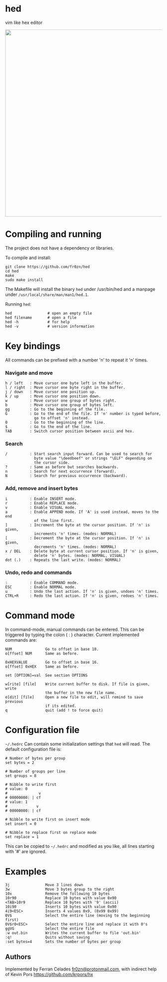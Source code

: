# hed

vim like hex editor

<img src="https://i.imgur.com/MyVMJP5.png" width="600">

# Compiling and running

The project does not have a dependency or libraries.

To compile and install:

```
git clone https://github.com/fr0zn/hed
cd hed
make
sudo make install
```

The Makefile will install the binary `hed` under /usr/bin/hed and a manpage
under `/usr/local/share/man/man1/hed.1`.


Running `hed`:
```
hed                # open an empty file
hed filename       # open a file
hed -h             # for help
hed -v             # version information
```
# Key bindings

All commands can be prefixed with a number 'n' to repeat it 'n' times.

### Navigate and move
```
h / left   : Move cursor one byte left in the buffer.
l / right  : Move cursor one byte right in the buffer.
j / down   : Move cursor one position up.
k / up     : Move cursor one position down.
w          : Move cursor one group of bytes right.
b          : Move cursor one group of bytes left.
gg         : Go to the beginning of the file.
G          : Go to the end of the file. If 'n' number is typed before,
             go to offset 'n' instead.
0          : Go to the beginning of the line.
$          : Go to the end of the line.
TAB        : Switch cursor position between ascii and hex.
```
### Search
```
/          : Start search input forward. Can be used to search for
             byte value "\deedbeef" or strings "\ELF" depending on
             the cursor side.
?          : Same as before but searches backwards.
n          : Search for next occurrence (forward).
N          : Search for previous occurrence (backward).
```
### Add, remove and insert bytes
```
i          : Enable INSERT mode.
r          : Enable REPLACE mode.
v          : Enable VISUAL mode.
a          : Enable APPEND mode. If 'A' is used instead, moves to the end
             of the line first.
]          : Increment the byte at the cursor position. If 'n' is given,
             increments 'n' times. (modes: NORMAL)
[          : Decrement the byte at the cursor position. If 'n' is given,
             decrements 'n' times. (modes: NORMAL)
x / DEL    : Delete byte at current cursor position. If 'n' is given,
             delete 'n' bytes. (modes: NORMAL, VISUAL)
dot (.)    : Repeats the last write. (modes: NORMAL)
```
### Undo, redo and commands
```
:          : Enable COMMAND mode.
ESC        : Enable NORMAL mode.
u          : Undo the last action. If 'n' is given, undoes 'n' times.
CTRL+R     : Redo the last action. If 'n' is given, redoes 'n' times.
```
# Command mode

In command-mode, manual commands can be entered. This can be triggered by 
typing the colon ( : ) character. Current implemented commands are:
```
NUM               Go to offset in base 10.
o[ffset] NUM      Same as before.

0xHEXVALUE        Go to offset in base 16.
o[ffset] 0xHEX    Same as before.

set [OPTION]=val  See section OPTIONS

w[rite] [file]    Write current buffer to disk. If file is given, write
                  the buffer in the new file name.
e[dit] [file]     Open a new file to edit, will remind to save previous
                  if its edited.
q                 quit (add ! to force quit)
```

# Configuration file

`~/.hedrc` Can contain some initialization settings that `hed` will read. The default configuration file is: 

```
# Number of bytes per group
set bytes = 2

# Number of groups per line
set groups = 8

# Nibble to write first
# value: 0
#              v
# 00000000: | cf
# value: 1
#             v
# 00000000: | cf

# Nibble to write first on insert mode
set insert = 0

# Nibble to replace first on replace mode
set replace = 1
```

This can be copied to `~/.hedrc` and modified as you like, all lines starting with '#' are ignored.

# Examples

```
3j                Move 3 lines down
3w                Move 3 bytes group to the right
10x               Remove the following 10 bytes
10r90             Replace 10 bytes with value 0x90
<TAB>10r9         Replace 10 bytes with '9' (ascii)
10i90             Inserts 10 bytes with value 0x90
4i9<ESC>          Inserts 4 values 0x9, (0x99 0x99)
0V$               Select the entire line (moving to the beginning first)
0V$r0<ESC>        Select the entire line and replace it with 0's
ggVG              Select the entire file
:w out.bin        Writes the current buffer to file 'out.bin'
:q!               Quits without saving
:set bytes=4      Sets the number of bytes per group
```

## Authors

Implemented by Ferran Celades <fr0zn@protonmail.com>, with indirect help of Kevin Pors <https://github.com/krpors/hx>
